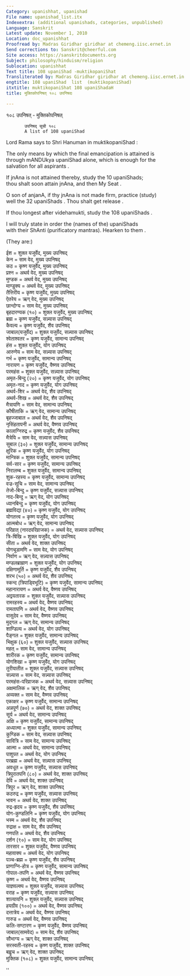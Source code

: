 ```yaml
---
Category: upanishhat, upanishad
File name: upanishad_list.itx
Indexextra: (additional upanishads, categories, unpublished)
Language: Sanskrit
Latest update: November 1, 2010
Location: doc_upanishhat
Proofread by: Madras Giridhar giridhar at chemeng.iisc.ernet.in
Send corrections to: Sanskrit@cheerful.com
Site access: https://sanskritdocuments.org
Subject: philosophy/hinduism/religion
Sublocation: upanishhat
Text title: 108 upaniShad -muktikopaniShat
Transliterated by: Madras Giridhar giridhar at chemeng.iisc.ernet.in
engtitle: 108 upaniShad  list  (muktikopaniShad)
itxtitle: muktikopaniShat 108 upaniShadaH
title: मुक्तिकोपनिषत् १०८ उपनिषदः

---
```

  
 १०८ उपनिषत् - मुक्तिकोपनिषत्   
  
           उपनिषद् सूची १०८  
           A list of 108 upaniShad  
             
Lord Rama says to Shri Hanuman in muktikopaniShad :    
  
The only means by which the final emancipation is attained is  
through mANDUkya upaniShad alone, which is enough for the   
salvation for all aspirants .   
  
If jnAna is not attained thereby, study the 10 upaniShads;   
thou shalt soon attain jnAna, and then My Seat .   
  
O son of anjanA, if thy jnAna is not made firm, practice (study)   
well the 32 upaniShads . Thou shalt get release .   
  
If thou longest after videhamukti, study the 108 upaniShads .   
  
I will truly state in order the (names of the) upaniShads  
with their ShAnti (purificatory mantras). Hearken to them .   
  
(They are:)  
  
ईश = शुक्ल यजुर्वेद, मुख्य उपनिषद्  
केन =  साम वेद, मुख्य उपनिषद्  
कठ = कृष्ण यजुर्वेद, मुख्य उपनिषद्  
प्रश्न = अथर्व वेद, मुख्य उपनिषद्  
मुण्डक = अथर्व वेद, मुख्य उपनिषद्  
माण्डुक्य = अथर्व वेद, मुख्य उपनिषद्  
तैत्तिरीय = कृष्ण यजुर्वेद, मुख्य उपनिषद्  
ऐतरेय = ऋग् वेद, मुख्य उपनिषद्  
छान्दोग्य =  साम वेद, मुख्य उपनिषद्  
बृहदारण्यक (१०) = शुक्ल यजुर्वेद, मुख्य उपनिषद्  
ब्रह्म = कृष्ण यजुर्वेद, सन्न्यास उपनिषद्  
कैवल्य = कृष्ण यजुर्वेद, शैव उपनिषद्  
जाबाल(यजुर्वेद) = शुक्ल यजुर्वेद, सन्न्यास उपनिषद्  
श्वेताश्वतर = कृष्ण यजुर्वेद, सामान्य उपनिषद्  
हंस = शुक्ल यजुर्वेद, योग उपनिषद्  
आरुणेय = साम वेद, सन्न्यास उपनिषद्  
गर्भ = कृष्ण यजुर्वेद, सामान्य उपनिषद्  
नारायण = कृष्ण यजुर्वेद, वैष्णव उपनिषद्  
परमहंस = शुक्ल यजुर्वेद, सन्न्यास उपनिषद्  
अमृत-बिन्दु (२०) = कृष्ण यजुर्वेद, योग उपनिषद्  
अमृत-नाद = कृष्ण यजुर्वेद, योग उपनिषद्  
अथर्व-शिर = अथर्व वेद, शैव उपनिषद्  
अथर्व-शिख = अथर्व वेद, शैव उपनिषद्  
मैत्रायणि = साम वेद, सामान्य उपनिषद्  
कौषीताकि = ऋग् वेद, सामान्य उपनिषद्  
बृहज्जाबाल = अथर्व वेद, शैव उपनिषद्  
नृसिंहतापनी =  अथर्व वेद, वैष्णव उपनिषद्  
कालाग्निरुद्र = कृष्ण यजुर्वेद, शैव उपनिषद्  
मैत्रेयि = साम वेद, सन्न्यास उपनिषद्  
सुबाल (३०) = शुक्ल यजुर्वेद, सामान्य उपनिषद्  
क्षुरिक = कृष्ण यजुर्वेद, योग उपनिषद्  
मान्त्रिक = शुक्ल यजुर्वेद, सामान्य उपनिषद्  
सर्व-सार = कृष्ण यजुर्वेद, सामान्य उपनिषद्  
निरालम्ब = शुक्ल यजुर्वेद, सामान्य उपनिषद्  
शुक-रहस्य = कृष्ण यजुर्वेद, सामान्य उपनिषद्  
वज्र-सूचि = साम वेद, सामान्य उपनिषद्  
तेजो-बिन्दु = कृष्ण यजुर्वेद, सन्न्यास उपनिषद्  
नाद-बिन्दु = ऋग् वेद, योग उपनिषद्  
ध्यानबिन्दु = कृष्ण यजुर्वेद, योग उपनिषद्  
ब्रह्मविद्या (४०) = कृष्ण यजुर्वेद, योग उपनिषद्  
योगतत्त्व = कृष्ण यजुर्वेद, योग उपनिषद्  
आत्मबोध = ऋग् वेद, सामान्य उपनिषद्  
परिव्रात् (नारदपरिव्राजक) = अथर्व वेद, सन्न्यास उपनिषद्  
त्रि-षिखि = शुक्ल यजुर्वेद, योग उपनिषद्  
सीता = अथर्व वेद, शाक्त उपनिषद्  
योगचूडामणि = साम वेद, योग उपनिषद्  
निर्वाण = ऋग् वेद, सन्न्यास उपनिषद्  
मण्डलब्राह्मण = शुक्ल यजुर्वेद, योग उपनिषद्  
दक्षिणामूर्ति = कृष्ण यजुर्वेद, शैव उपनिषद्  
शरभ (५०) = अथर्व वेद, शैव उपनिषद्  
स्कन्द (त्रिपाड्विभूटि) = कृष्ण यजुर्वेद, सामान्य उपनिषद्  
महानारायण = अथर्व वेद, वैष्णव उपनिषद्  
अद्वयतारक = शुक्ल यजुर्वेद, सन्न्यास उपनिषद्  
रामरहस्य = अथर्व वेद, वैष्णव उपनिषद्  
रामतापणि = अथर्व वेद, वैष्णव उपनिषद्  
वासुदेव = साम वेद, वैष्णव उपनिषद्  
मुद्गल = ऋग् वेद, सामान्य उपनिषद्  
शाण्डिल्य = अथर्व वेद, योग उपनिषद्  
पैङ्गल = शुक्ल यजुर्वेद, सामान्य उपनिषद्  
भिक्षुक (६०) = शुक्ल यजुर्वेद, सन्न्यास उपनिषद्  
महत् = साम वेद, सामान्य उपनिषद्  
शारीरक = कृष्ण यजुर्वेद, सामान्य उपनिषद्  
योगशिखा = कृष्ण यजुर्वेद, योग उपनिषद्  
तुरीयातीत = शुक्ल यजुर्वेद, सन्न्यास उपनिषद्  
सन्न्यास = साम वेद, सन्न्यास उपनिषद्  
परमहंस-परिव्राजक = अथर्व वेद, सन्न्यास उपनिषद्  
अक्षमालिक = ऋग् वेद, शैव उपनिषद्  
अव्यक्त = साम वेद, वैष्णव उपनिषद्  
एकाक्षर = कृष्ण यजुर्वेद, सामान्य उपनिषद्  
अन्नपूर्ण (७०) = अथर्व वेद, शाक्त उपनिषद्  
सूर्य = अथर्व वेद, सामान्य उपनिषद्  
अक्षि = कृष्ण यजुर्वेद, सामान्य उपनिषद्  
अध्यात्मा = शुक्ल यजुर्वेद, सामान्य उपनिषद्  
कुण्डिक = साम वेद, सन्न्यास उपनिषद्  
सावित्रि = साम वेद, सामान्य उपनिषद्  
आत्मा = अथर्व वेद, सामान्य उपनिषद्  
पाशुपत = अथर्व वेद, योग उपनिषद्  
परब्रह्म = अथर्व वेद, सन्न्यास उपनिषद्  
अवधूत = कृष्ण यजुर्वेद, सन्न्यास उपनिषद्  
त्रिपुरातपनि (८०) =  अथर्व वेद, शाक्त उपनिषद्  
देवि = अथर्व वेद, शाक्त उपनिषद्  
त्रिपुर =  ऋग् वेद, शाक्त उपनिषद्  
कठरुद्र = कृष्ण यजुर्वेद, सन्न्यास उपनिषद्  
भावन =  अथर्व वेद, शाक्त उपनिषद्  
रुद्र-हृदय = कृष्ण यजुर्वेद, शैव उपनिषद्  
योग-कुण्डलिनि = कृष्ण यजुर्वेद, योग उपनिषद्  
भस्म =  अथर्व वेद, शैव उपनिषद्  
रुद्राक्ष = साम वेद, शैव उपनिषद्  
गणपति =  अथर्व वेद, शैव उपनिषद्  
दर्शन (९०) = साम वेद, योग उपनिषद्  
तारसार = शुक्ल यजुर्वेद, वैष्णव उपनिषद्  
महावाक्य = अथर्व वेद, योग उपनिषद्  
पञ्च-ब्रह्म = कृष्ण यजुर्वेद, शैव उपनिषद्  
प्राणाग्नि-होत्र = कृष्ण यजुर्वेद, सामान्य उपनिषद्  
गोपाल-तपणि = अथर्व वेद, वैष्णव उपनिषद्  
कृष्ण = अथर्व वेद, वैष्णव उपनिषद्  
याज्ञवल्क्य = शुक्ल यजुर्वेद, सन्न्यास उपनिषद्  
वराह = कृष्ण यजुर्वेद, सन्न्यास उपनिषद्  
शात्यायनि = शुक्ल यजुर्वेद, सन्न्यास उपनिषद्  
हयग्रीव (१००) = अथर्व वेद, वैष्णव उपनिषद्  
दत्तात्रेय = अथर्व वेद, वैष्णव उपनिषद्  
गारुड = अथर्व वेद, वैष्णव उपनिषद्  
कलि-सण्टारण = कृष्ण यजुर्वेद, वैष्णव उपनिषद्  
जाबाल(सामवेद) = साम वेद, शैव उपनिषद्  
सौभाग्य = ऋग् वेद, शाक्त उपनिषद्  
सरस्वती-रहस्य = कृष्ण यजुर्वेद, शाक्त उपनिषद्  
बह्वृच = ऋग् वेद, शाक्त उपनिषद्  
मुक्तिक (१०८) = शुक्ल यजुर्वेद, सामान्य उपनिषद्  
  
''
  
